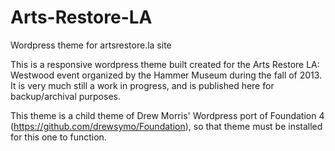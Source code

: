 Arts-Restore-LA
===============

Wordpress theme for artsrestore.la site


This is a responsive wordpress theme built created for the Arts Restore LA: Westwood event organized by the Hammer Museum during the fall of 2013. It is very much still a work in progress, and is published here for backup/archival purposes.

This theme is a child theme of Drew Morris' Wordpress port of Foundation 4 (https://github.com/drewsymo/Foundation), so that theme must be installed for this one to function.
